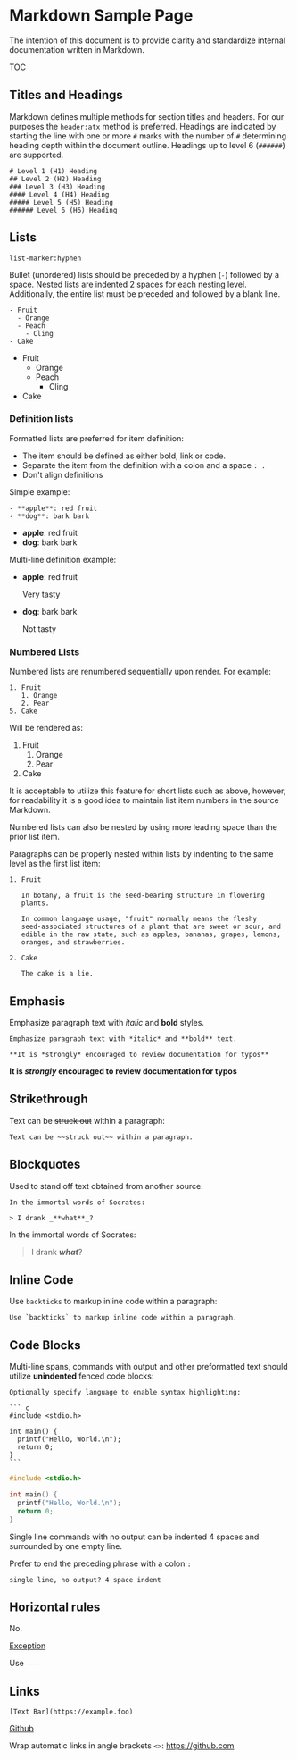 # Markdown Sample Page

The intention of this document is to provide clarity and standardize internal
documentation written in Markdown.

TOC

## Titles and Headings

Markdown defines multiple methods for section titles and headers. For our purposes
the `header:atx` method is preferred. Headings are indicated by starting the line
with one or more `#` marks with the number of `#` determining heading depth within
the document outline. Headings up to level 6 (`######`) are supported.

```
# Level 1 (H1) Heading
## Level 2 (H2) Heading
### Level 3 (H3) Heading
#### Level 4 (H4) Heading
##### Level 5 (H5) Heading
###### Level 6 (H6) Heading
```

## Lists

`list-marker:hyphen`

Bullet (unordered) lists should be preceded by a hyphen (`-`) followed by a space.
Nested lists are indented 2 spaces for each nesting level. Additionally, the entire
list must be preceded and followed by a blank line.

```
- Fruit
  - Orange
  - Peach
    - Cling
- Cake
```

- Fruit
  - Orange
  - Peach
    - Cling
- Cake

### Definition lists

Formatted lists are preferred for item definition:

- The item should be defined as either bold, link or code.
- Separate the item from the definition with a colon and a space `: .`
- Don't align definitions

Simple example:

```
- **apple**: red fruit
- **dog**: bark bark
```

- **apple**: red fruit
- **dog**: bark bark

Multi-line definition example:

- **apple**: red fruit
  
    Very tasty

- **dog**: bark bark

    Not tasty

### Numbered Lists

Numbered lists are renumbered sequentially upon render. For example:

```
1. Fruit
   1. Orange
   2. Pear
5. Cake
```

Will be rendered as:

1. Fruit
   1. Orange
   2. Pear
5. Cake

It is acceptable to utilize this feature for short lists such as above, however,
for readability it is a good idea to maintain list item numbers in the source 
Markdown.

Numbered lists can also be nested by using more leading space than the prior list item.

Paragraphs can be properly nested within lists by indenting to the same level as
the first list item:

```
1. Fruit

   In botany, a fruit is the seed-bearing structure in flowering
   plants.
 
   In common language usage, "fruit" normally means the fleshy
   seed-associated structures of a plant that are sweet or sour, and
   edible in the raw state, such as apples, bananas, grapes, lemons,
   oranges, and strawberries.

2. Cake

   The cake is a lie.
```

## Emphasis

Emphasize paragraph text with *italic* and **bold** styles.

    Emphasize paragraph text with *italic* and **bold** text.
<!-- -->
    **It is *strongly* encouraged to review documentation for typos**


**It is *strongly* encouraged to review documentation for typos**

## Strikethrough

Text can be ~~struck out~~ within a paragraph:

    Text can be ~~struck out~~ within a paragraph.


## Blockquotes

Used to stand off text obtained from another source:

```
In the immortal words of Socrates:

> I drank _**what**_?
```

In the immortal words of Socrates:

> I drank _**what**_?

## Inline Code

Use `backticks` to markup inline code within a paragraph:

    Use `backticks` to markup inline code within a paragraph.

## Code Blocks

Multi-line spans, commands with output and other preformatted text should utilize
**unindented** fenced code blocks:

    Optionally specify language to enable syntax highlighting:

    ``` c
    #include <stdio.h>
    
    int main() {
      printf("Hello, World.\n");
      return 0;
    }
    ```

``` c
#include <stdio.h>

int main() {
  printf("Hello, World.\n");
  return 0;
}
```

Single line commands with no output can be indented 4 spaces and surrounded by 
one empty line. 

Prefer to end the preceding phrase with a colon `:`

    single line, no output? 4 space indent

## Horizontal rules

No.

[Exception](https://cirosantilli.com/markdown-style-guide/#end-of-a-header)

Use `---`

## Links

    [Text Bar](https://example.foo)

[Github](https://github.com)

Wrap automatic links in angle brackets `<>`: <https://github.com>